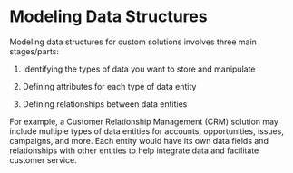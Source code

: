 # Modeling Data Structures

Modeling data structures for custom solutions involves three main stages/parts<!--w/c-->:

1. Identifying the types of data you want to store and manipulate

1. Defining attributes for each type of data entity

1. Defining relationships between data entities

For example, a Customer Relationship Management (CRM) solution may include multiple types of data entities for accounts, opportunities, issues, campaigns, and more. Each entity would have its own data fields and relationships with other entities to help integrate data and facilitate customer service.

<!-- Diagram? -->

<!-- Transition -->

[]()
